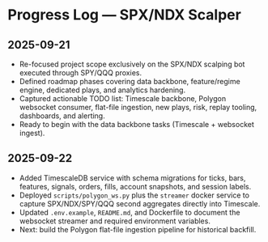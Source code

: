 # Progress Log — SPX/NDX Scalper

## 2025-09-21
- Re-focused project scope exclusively on the SPX/NDX scalping bot executed through SPY/QQQ proxies.
- Defined roadmap phases covering data backbone, feature/regime engine, dedicated plays, and analytics hardening.
- Captured actionable TODO list: Timescale backbone, Polygon websocket consumer, flat-file ingestion, new plays, risk, replay tooling, dashboards, and alerting.
- Ready to begin with the data backbone tasks (Timescale + websocket ingest).

## 2025-09-22
- Added TimescaleDB service with schema migrations for ticks, bars, features, signals, orders, fills, account snapshots, and session labels.
- Deployed `scripts/polygon_ws.py` plus the `streamer` docker service to capture SPX/NDX/SPY/QQQ second aggregates directly into Timescale.
- Updated `.env.example`, `README.md`, and Dockerfile to document the websocket streamer and required environment variables.
- Next: build the Polygon flat-file ingestion pipeline for historical backfill.
